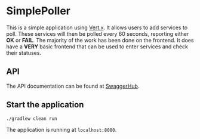 # SimplePoller

This is a simple application using [Vert.x](https://vertx.io/). It allows users to add services to poll. These services will then be polled every 60 seconds, reporting either __OK__ or __FAIL__. The majority of the work has been done on the frontend. It does have a __VERY__ basic frontend that can be used to enter services and check their statuses. 

## API
The API documentation can be found at [SwaggerHub](https://app.swaggerhub.com/apis/takanoha/simple-poller/1.0.0).

## Start the application
```bash
./gradlew clean run
```

The application is running at `localhost:8080`.
